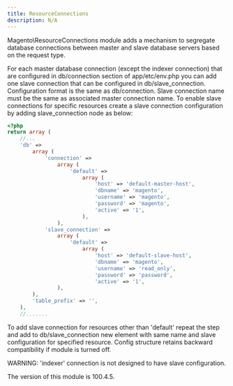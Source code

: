 ```yaml
---
title: ResourceConnections
description: N/A
---
```


Magento\ResourceConnections module adds a mechanism to segregate database connections between master and slave
database servers based on the request type.

For each master database connection (except the indexer connection) that are configured in db/connection section
of app/etc/env.php you can add one slave connection that can be configured in db/slave_connection.
Configuration format is the same as db/connection. Slave connection name must be the same as associated master
connection name. To enable slave connections for specific resources create a slave connection configuration
by adding slave_connection node as below:

```php
<?php
return array (
    //...
    'db' =>
        array (
            'connection' =>
                array (
                    'default' =>
                        array (
                            'host' => 'default-master-host',
                            'dbname' => 'magento',
                            'username' => 'magento',
                            'password' => 'magento',
                            'active' => '1',
                        ),
                ),
            'slave_connection' =>
                array (
                    'default' =>
                        array (
                            'host' => 'default-slave-host',
                            'dbname' => 'magento',
                            'username' => 'read_only',
                            'password' => 'password',
                            'active' => '1',
                ),
        ),
        'table_prefix' => '',
    ),
    //.......
```

To add slave connection for resources other than 'default' repeat the step and add to db/slave_connection
new element with same name and slave configuration for specified resource.
Config structure retains backward compatibility if module is turned off.

WARNING: 'indexer' connection is not designed to have slave configuration.

<InlineAlert slots="text" />
The version of this module is 100.4.5.
